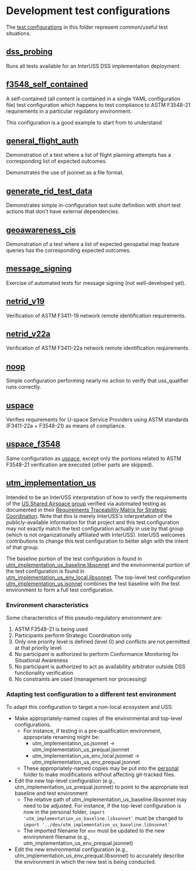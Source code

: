 # Development test configurations

The [test configurations](../README.md) in this folder represent common/useful test situations.

## [dss_probing](dss_probing.yaml)

Runs all tests available for an InterUSS DSS implementation deployment.

## [f3548_self_contained](f3548_self_contained.yaml)

A self-contained (all content is contained in a single YAML configuration file) test configuration which happens to test compliance to ASTM F3548-21 requirements in a particular regulatory environment.

This configuration is a good example to start from to understand

## [general_flight_auth](general_flight_auth.jsonnet)

Demonstration of a test where a list of flight planning attempts has a corresponding list of expected outcomes.

Demonstrates the use of jsonnet as a file format.

## [generate_rid_test_data](generate_rid_test_data.yaml)

Demonstrates simple in-configuration test suite definition with short test actions that don't have external dependencies.

## [geoawareness_cis](geoawareness_cis.yaml)

Demonstration of a test where a list of expected geospatial map feature queries has the corresponding expected outcomes.

## [message_signing](message_signing.yaml)

Exercise of automated tests for message signing (not well-developed yet).


## [netrid_v19](netrid_v19.yaml)

Verification of ASTM F3411-19 network remote identification requirements.

## [netrid_v22a](netrid_v22a.yaml)

Verification of ASTM F3411-22a network remote identification requirements.

## [noop](noop.yaml)

Simple configuration performing nearly no action to verify that uss_qualifier runs correctly.

## [uspace](uspace.yaml)

Verifies requirements for U-space Service Providers using ASTM standards (F3411-22a + F3548-21) as means of compliance.

## [uspace_f3548](uspace_f3548.yaml)

Same configuration as [uspace](#uspace), except only the portions related to ASTM F3548-21 verification are executed (other parts are skipped).

## [utm_implementation_us](utm_implementation_us.jsonnet)

Intended to be an InterUSS interpretation of how to verify the requirements of the [US Shared Airspace group](https://github.com/utmimplementationus/getstarted) verified via automated testing as documented in their [Requirements Traceability Matrix for Strategic Coordination](https://github.com/utmimplementationus/getstarted/blob/main/docs/Strategic_Coordination_Compliance_Matrix_v1.0.xlsx).  Note that this is merely InterUSS's interpretation of the publicly-available information for that project and this test configuration may not exactly match the test configuration actually in use by that group (which is not organizationally affiliated with InterUSS).  InterUSS welcomes contributions to change this test configuration to better align with the intent of that group.

The baseline portion of the test configuration is found in [utm_implementation_us_baseline.libsonnet](utm_implementation_us_baseline.libsonnet) and the environmental portion of the test configuration is found in [utm_implementation_us_env_local.libsonnet](utm_implementation_us_env_local.libsonnet).  The top-level test configuration [utm_implementation_us.jsonnet](utm_implementation_us.jsonnet) combines the test baseline with the test environment to form a full test configuration.

### Environment characteristics

Some characteristics of this pseudo-regulatory environment are:

1. ASTM F3548-21 is being used
2. Participants perform Strategic Coordination only
3. Only one priority level is defined (level 0) and conflicts are not permitted at that priority level
4. No participant is authorized to perform Conformance Monitoring for Situational Awareness
5. No participant is authorized to act as availability arbitrator outside DSS functionality verification
6. No constraints are used (management nor processing)

### Adapting test configuration to a different test environment

To adapt this configuration to target a non-local ecosystem and USS:
* Make appropriately-named copies of the environmental and top-level configurations.
    * For instance, if testing in a pre-qualification environment, appropriate renaming might be:
        * utm_implementation_us.jsonnet -> utm_implementation_us_prequal.jsonnet
        * utm_implementation_us_env_local.jsonnet -> utm_implementation_us_env_prequal.jsonnet
    * These appropriately-named copies may be put into the [personal](../personal) folder to make modifications without affecting git-tracked files.
* Edit the new top-level configuration (e.g., utm_implementation_us_prequal.jsonnet) to point to the appropriate test baseline and test environment
    * The relative path of utm_implementation_us_baseline.libsonnet may need to be adjusted.  For instance, if the top-level configuration is now in the personal folder, `import 'utm_implementation_us_baseline.libsonnet'` must be changed to `import '../dev/utm_implementation_us_baseline.libsonnet'`
    * The imported filename for `env` must be updated to the new environment filename (e.g., utm_implementation_us_env_prequal.jsonnet)
* Edit the new environmental configuration (e.g., utm_implementation_us_env_prequal.libsonnet) to accurately describe the environment in which the new test is being conducted.
